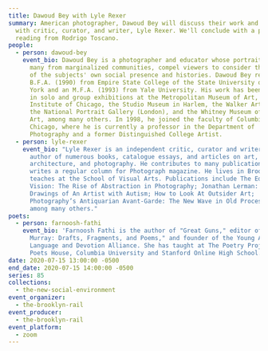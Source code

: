 ```yaml
---
title: Dawoud Bey with Lyle Rexer
summary: American photographer, Dawoud Bey will discuss their work and process
  with critic, curator, and writer, Lyle Rexer. We'll conclude with a poetry
  reading from Rodrigo Toscano.
people:
  - person: dawoud-bey
    event_bio: Dawoud Bey is a photographer and educator whose portraits of people,
      many from marginalized communities, compel viewers to consider the reality
      of the subjects' own social presence and histories. Dawoud Bey received a
      B.F.A. (1990) from Empire State College of the State University of New
      York and an M.F.A. (1993) from Yale University. His work has been included
      in solo and group exhibitions at the Metropolitan Museum of Art, the Art
      Institute of Chicago, the Studio Museum in Harlem, the Walker Art Center,
      the National Portrait Gallery (London), and the Whitney Museum of American
      Art, among many others. In 1998, he joined the faculty of Columbia College
      Chicago, where he is currently a professor in the Department of
      Photography and a former Distinguished College Artist.
  - person: lyle-rexer
    event_bio: "Lyle Rexer is an independent critic, curator and writer. He is the
      author of numerous books, catalogue essays, and articles on art,
      architecture, and photography. He contributes to many publications and
      writes a regular column for Photograph magazine. He lives in Brooklyn and
      teaches at the School of Visual Arts. Publications include The Edge of
      Vision: The Rise of Abstraction in Photography; Jonathan Lerman: The
      Drawings of An Artist with Autism; How to Look At Outsider Art;
      Photography’s Antiquarian Avant-Garde: The New Wave in Old Processes,
      among many others."
poets:
  - person: farnoosh-fathi
    event_bio: 'Farnoosh Fathi is the author of "Great Guns," editor of "Joan
      Murray: Drafts, Fragments, and Poems," and founder of the Young Artists
      Language and Devotion Alliance. She has taught at The Poetry Project,
      Poets House, Columbia University and Stanford Online High School.'
date: 2020-07-15 13:00:00 -0500
end_date: 2020-07-15 14:00:00 -0500
series: 85
collections:
  - the-new-social-environment
event_organizer:
  - the-brooklyn-rail
event_producer:
  - the-brooklyn-rail
event_platform:
  - zoom
---
```

